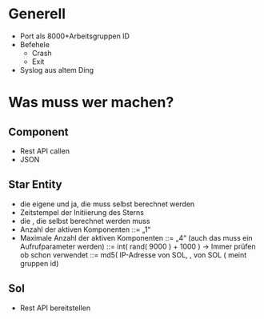 # Generell

- Port als 8000+Arbeitsgruppen ID
- Befehele
  - Crash
  - Exit
- Syslog aus altem Ding

# Was muss wer machen?

## Component

- Rest API callen
- JSON

## Star Entity

- die eigene <COM-UUID> und ja, die muss selbst berechnet werden
- Zeitstempel der Initiierung des Sterns
- die <STAR-UUID>, die selbst berechnet werden muss
- Anzahl der aktiven Komponenten ::= „1“
- Maximale Anzahl der aktiven Komponenten ::= „4“ (auch das muss ein
Aufrufparameter werden)
<COM-UUID> ::= int( rand( 9000 ) + 1000 ) -> Immer prüfen ob schon verwendet
<STAR-UUID> ::= md5( IP-Adresse von SOL, <ID>, <COM-UUID> von SOL  (<ID> meint gruppen id)

## Sol

- Rest API bereitstellen
